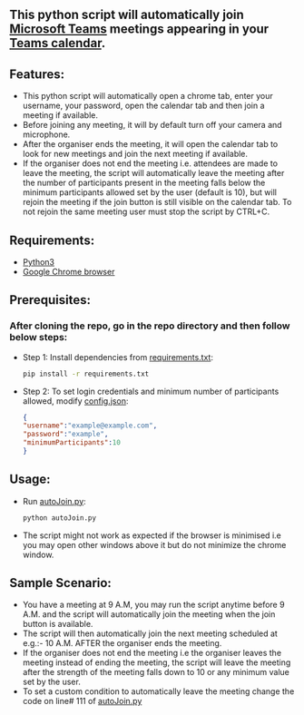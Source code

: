 
## This python script will automatically join [Microsoft Teams](https://www.microsoft.com/en-in/microsoft-365/microsoft-teams/group-chat-software) meetings appearing in your [Teams calendar](https://teams.microsoft.com/_#/calendarv2).

## Features:
- This python script will automatically open a chrome tab, enter your username, your password, open the calendar tab and then join a meeting if available.
- Before joining any meeting, it will by default turn off your camera and microphone.
- After the organiser ends the meeting, it will open the calendar tab to look for new meetings and join the next meeting if available.
- If the organiser does not end the meeting i.e. attendees are made to leave the meeting, the script will automatically leave the meeting after the number of participants present in the meeting falls below the minimum participants allowed set by the user (default is 10), but will rejoin the meeting if the join button is still visible on the calendar tab. To not rejoin the same meeting user must stop the script by CTRL+C.

## Requirements:
- [Python3](https://www.python.org/downloads/)
- [Google Chrome browser](https://www.google.com/intl/en_in/chrome/)

## Prerequisites:
### After cloning the repo, go in the repo directory and then follow below steps:
- Step 1:
    Install dependencies from [requirements.txt](requirements.txt):
    ```bash
    pip install -r requirements.txt
    ```

- Step 2:
    To set login credentials and minimum number of participants allowed, modify [config.json](config.json):
    ```json
    {
    "username":"example@example.com",
    "password":"example",
    "minimumParticipants":10
    }
    ```
## Usage:
-   Run [autoJoin.py](autoJoin.py):
    ```bash
    python autoJoin.py
    ```
- The script might not work as expected if the browser is minimised i.e you may open other windows above it but do not minimize the chrome window.

## Sample Scenario:
- You have a meeting at 9 A.M, you may run the script anytime before 9 A.M. and the script will automatically join the meeting when the join button is available.
- The script will then automatically join the next meeting scheduled at e.g.:- 10 A.M. AFTER the organiser ends the meeting.
- If the organiser does not end the meeting i.e the organiser leaves the meeting instead of ending the meeting, the script will leave the meeting after the strength of the meeting falls down to 10 or any minimum value set by the user.
- To set a custom condition to automatically leave the meeting change the code on line# 111 of [autoJoin.py](autoJoin.py)

